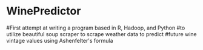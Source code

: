 # WinePredictor
#First attempt at writing a program based in R, Hadoop, and Python
#to utilize beautiful soup scraper to scrape weather data to predict
#future wine vintage values using Ashenfelter's formula
